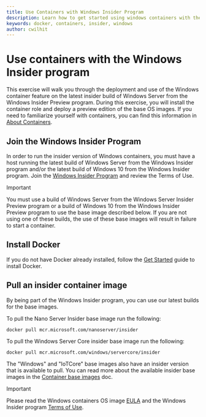 ```yaml
---
title: Use Containers with Windows Insider Program
description: Learn how to get started using windows containers with the Windows Insider program
keywords: docker, containers, insider, windows
author: cwilhit
---
```


# Use containers with the Windows Insider program

This exercise will walk you through the deployment and use of the Windows container feature on the latest insider build of Windows Server from the Windows Insider Preview program. During this exercise, you will install the container role and deploy a preview edition of the base OS images. If you need to familiarize yourself with containers, you can find this information in [About Containers](../about/index.md).

## Join the Windows Insider Program

In order to run the insider version of Windows containers, you must have a host running the latest build of Windows Server from the Windows Insider program and/or the latest build of Windows 10 from the Windows Insider program. Join the [Windows Insider Program](https://insider.windows.com/GettingStarted) and review the Terms of Use.

> [!IMPORTANT]
> You must use a build of Windows Server from the Windows Server Insider Preview program or a build of Windows 10 from the Windows Insider Preview program to use the base image described below. If you are not using one of these builds, the use of these base images will result in failure to start a container.

## Install Docker

If you do not have Docker already installed, follow the [Get Started](../quick-start/set-up-environment.md) guide to install Docker.

## Pull an insider container image

By being part of the Windows Insider program, you can use our latest builds for the base images.

To pull the Nano Server Insider base image run the following:

```console
docker pull mcr.microsoft.com/nanoserver/insider
```

To pull the Windows Server Core insider base image run the following:

```console
docker pull mcr.microsoft.com/windows/servercore/insider
```

The "Windows" and "IoTCore" base images also have an insider version that is available to pull. You can read more about the available insider base images in the [Container base images](../manage-containers/container-base-images.md) doc.

> [!IMPORTANT]
> Please read the Windows containers OS image [EULA](../images-eula.md ) and the Windows Insider program [Terms of Use](https://www.microsoft.com/software-download/windowsinsiderpreviewserver).
